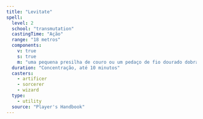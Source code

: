 ```yaml
---
title: "Levitate"
spell:
  level: 2
  school: "transmutation"
  castingTime: "Ação"
  range: "18 metros"
  components:
    v: true
    s: true
    m: "uma pequena presilha de couro ou um pedaço de fio dourado dobrado em forma de copo com uma haste longa em uma extremidade"
  duration: "Concentração, até 10 minutos"
  casters:
    - artificer
    - sorcerer
    - wizard
  type:
    - utility
  source: "Player's Handbook"
---
```

